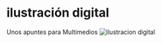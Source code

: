 # ilustración digital
Unos apuntes para Multimedios
![ilustracion digital](https://user-images.githubusercontent.com/51276791/198310898-33cc9d1a-d461-4909-9856-d5765a53e18a.png)
